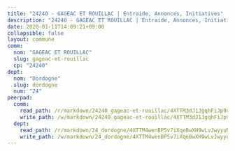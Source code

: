 ```yaml
---
title: "24240 - GAGEAC ET ROUILLAC | Entraide, Annonces, Initiatives"
description: "24240 - GAGEAC ET ROUILLAC | Entraide, Annonces, Initiatives"
date: 2020-01-11T14:09:21+09:00
collapsible: false
layout: commune
comm:
  nom: "GAGEAC ET ROUILLAC"
  slug: gageac-et-rouillac
  cp: "24240"
dept:
  nom: "Dordogne"
  slug: dordogne
  num: "24"
peerpad:
  comm:
    read_path: /r/markdown/24240_gageac-et-rouillac/4XTTM3dJ1JgqhFiJp9xr1Tjf8s5y8PqLcViDx32CEJb8SqdT3
    write_path: /w/markdown/24240_gageac-et-rouillac/4XTTM3dJ1JgqhFiJp9xr1Tjf8s5y8PqLcViDx32CEJb8SqdT3-K3TgThNhtsdgsa8Hk4VyeeyjTcuS5559w5Rcf9FKaEUyk2ffgPaetMmt8JV1aQCebWNEnHFQWQk8J3X6xSVLirA2anpHRJo46FJpFVjBYRRpXHDomGcuBVN5ADUSLMvR4su1ov29
  dept:
    read_path: /r/markdown/24_dordogne/4XTTM4wenBP5v7iXqeBwXH9wLvJwyyuNKzLxRyGzSZXmCuzgg
    write_path: /w/markdown/24_dordogne/4XTTM4wenBP5v7iXqeBwXH9wLvJwyyuNKzLxRyGzSZXmCuzgg-K3TgUusQQUSAmJPXozCTSBeqjqksxkVWGVxtHwEFrs5RuocQr8weKG2oQg7MVeg2F9Hhv7ggtBiBU8D9pdXEPa9M67VU3BzgAG9BCtQw3VY3Xcxk2YSegk3iUXMkpicGxxJr7mWp
---
```


